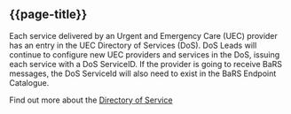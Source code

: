 ## {{page-title}}

Each service delivered by an Urgent and Emergency Care (UEC) provider has an entry in the UEC Directory of Services (DoS).  DoS Leads will continue to configure new UEC providers and services in the DoS, issuing each service with a DoS ServiceID.  If the provider is going to receive BaRS messages, the DoS ServiceId will also need to exist in the BaRS Endpoint Catalogue.

Find out more about the [Directory of Service](https://digital.nhs.uk/services/directory-of-services-dos#top) 
<br>
